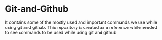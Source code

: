 # Git-and-Github
It contains some of the mostly used and important commands we use while using git and github. This repository is created as a reference while needed to see commands to be used while using git and github
